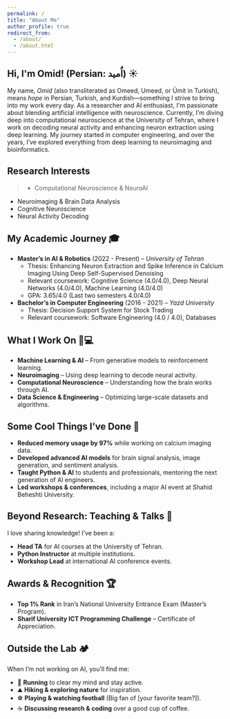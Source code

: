 ```yaml
---
permalink: /
title: "About Me"
author_profile: true
redirect_from: 
  - /about/
  - /about.html
---
```


## Hi, I'm Omid! (Persian: اُمید) ☀️

My name, *Omid* (also transliterated as Omeed, Umeed, or Ümit in Turkish), means *hope* in Persian, Turkish, and Kurdish—something I strive to bring into my work every day. As a researcher and AI enthusiast, I'm passionate about blending artificial intelligence with neuroscience. Currently, I'm diving deep into computational neuroscience at the University of Tehran, where I work on decoding neural activity and enhancing neuron extraction using deep learning. My journey started in computer engineering, and over the years, I’ve explored everything from deep learning to neuroimaging and bioinformatics. 
## Research Interests
> - Computational Neuroscience & NeuroAI
- Neuroimaging & Brain Data Analysis
- Cognitive Neuroscience
- Neural Activity Decoding 

## My Academic Journey 🎓
- **Master’s in AI & Robotics** (2022 - Present) – *University of Tehran*  
  - Thesis: Enhancing Neuron Extraction and Spike Inference in Calcium Imaging Using Deep Self-Supervised Denoising
  - Relevant coursework: Cognitive Science (4.0/4.0), Deep Neural Networks (4.0/4.0), Machine Learning (4.0/4.0)
  - GPA: 3.65/4.0 (Last two semesters 4.0/4.0)
- **Bachelor’s in Computer Engineering** (2016 - 2021) – *Yazd University*  
  - Thesis: Decision Support System for Stock Trading
  - Relevant coursework: Software Engineering (4.0 / 4.0), Databases 

## What I Work On 🧠💻
- **Machine Learning & AI** – From generative models to reinforcement learning.
- **Neuroimaging** – Using deep learning to decode neural activity.
- **Computational Neuroscience** – Understanding how the brain works through AI.
- **Data Science & Engineering** – Optimizing large-scale datasets and algorithms.

## Some Cool Things I’ve Done 🚀
- **Reduced memory usage by 97%** while working on calcium imaging data.
- **Developed advanced AI models** for brain signal analysis, image generation, and sentiment analysis.
- **Taught Python & AI** to students and professionals, mentoring the next generation of AI engineers.
- **Led workshops & conferences**, including a major AI event at Shahid Beheshti University.

## Beyond Research: Teaching & Talks 🎤
I love sharing knowledge! I’ve been a:
- **Head TA** for AI courses at the University of Tehran.
- **Python Instructor** at multiple institutions.
- **Workshop Lead** at international AI conference events.

## Awards & Recognition 🏆
- **Top 1% Rank** in Iran’s National University Entrance Exam (Master’s Program).
- **Sharif University ICT Programming Challenge** – Certificate of Appreciation.

## Outside the Lab 🏕️
When I’m not working on AI, you’ll find me:  
- 🏃 **Running** to clear my mind and stay active.  
- ⛰️ **Hiking & exploring nature** for inspiration.  
- ⚽ **Playing & watching football** (Big fan of [your favorite team?]).  
- ☕ **Discussing research & coding** over a good cup of coffee.  

